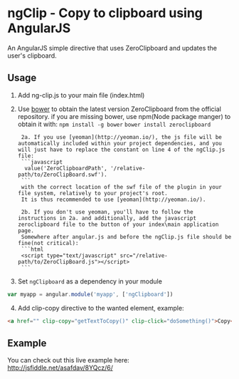 ngClip - Copy to clipboard using AngularJS
=======

An AngularJS simple directive that uses ZeroClipboard and updates the user's clipboard. 


## Usage
1. Add ng-clip.js to your main file (index.html)

2. Use [bower](http://bower.io) to obtain the latest version ZeroClipboard from the official repository.
if you are missing bower, use npm(Node package manger) to obtain it with:
```npm install -g bower```
```bower install zeroclipboard```

		2a. If you use [yeoman](http://yeoman.io/), the js file will be automatically included within your project dependencies, and you will just have to replace the constant on line 4 of the ngClip.js file: 
		```javascript
		 value('ZeroClipboardPath', '/relative-path/to/ZeroClipBoard.swf').
		```
		with the correct location of the swf file of the plugin in your file system, relatively to your project's root.
		It is thus recommended to use [yeoman](http://yeoman.io/).

		2b. If you don't use yeoman, you'll have to follow the instructions in 2a. and additionally, add the javascript zeroclipboard file to the button of your index\main application page.
		Somewhere after angular.js and before the ngClip.js file should be fine(not critical):
		```html
		<script type="text/javascript" src="/relative-path/to/ZeroClipBoard.js"></script>
		```
3. Set `ngClipboard` as a dependency in your module
  ```javascript
  var myapp = angular.module('myapp', ['ngClipboard'])
  ```

4. Add clip-copy directive to the wanted element, example:
  ```html
  <a href="" clip-copy="getTextToCopy()" clip-click="doSomething()">Copy</a>
  ```


## Example
You can check out this live example here: http://jsfiddle.net/asafdav/8YQcz/6/
